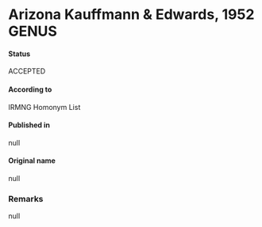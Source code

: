Arizona Kauffmann & Edwards, 1952 GENUS
=======

#### Status
ACCEPTED

#### According to
IRMNG Homonym List

#### Published in
null

#### Original name
null

### Remarks
null